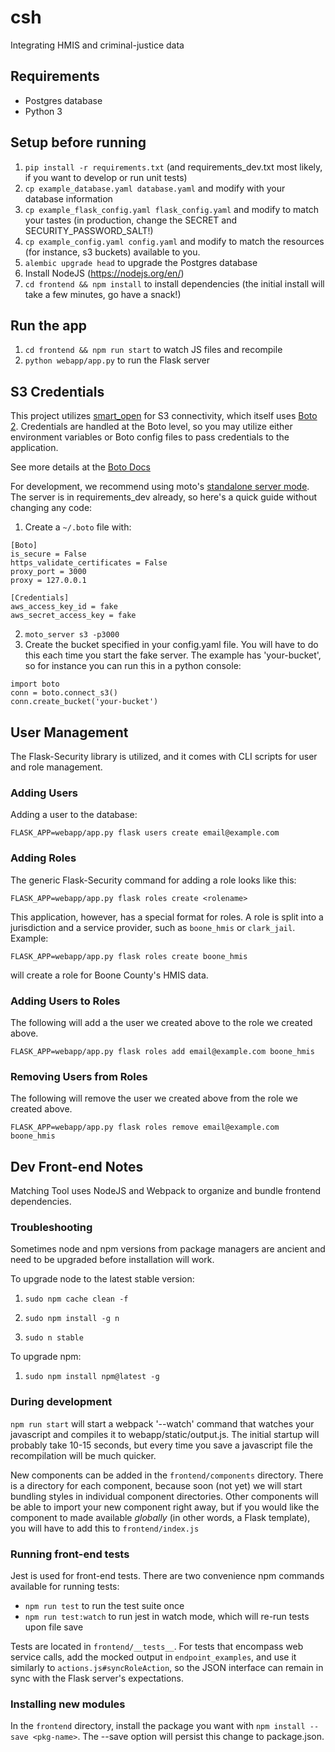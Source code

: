 # csh
Integrating HMIS and criminal-justice data

## Requirements

- Postgres database
- Python 3

## Setup before running

1. `pip install -r requirements.txt` (and requirements_dev.txt most likely, if you want to develop or run unit tests)
2. `cp example_database.yaml database.yaml` and modify with your database information
3. `cp example_flask_config.yaml flask_config.yaml` and modify to match your tastes (in production, change the SECRET and SECURITY_PASSWORD_SALT!)
4. `cp example_config.yaml config.yaml` and modify to match the resources (for instance, s3 buckets) available to you.
5. `alembic upgrade head` to upgrade the Postgres database
6. Install NodeJS (https://nodejs.org/en/)
7. `cd frontend && npm install` to install dependencies (the initial install will take a few minutes, go have a snack!)

## Run the app
1. `cd frontend && npm run start` to watch JS files and recompile
2. `python webapp/app.py` to run the Flask server

## S3 Credentials
This project utilizes [smart_open](https://github.com/RaRe-Technologies/smart_open) for S3 connectivity, which itself uses [Boto 2](http://boto.cloudhackers.com/en/latest/). Credentials are handled at the Boto level, so you may utilize either environment variables or Boto config files to pass credentials to the application.

See more details at the [Boto Docs](http://boto.cloudhackers.com/en/latest/boto_config_tut.html)

For development, we recommend using moto's [standalone server mode](https://github.com/spulec/moto#stand-alone-server-mode). The server is in requirements_dev already, so here's a quick guide without changing any code:

1. Create a `~/.boto` file with:

```
[Boto]
is_secure = False
https_validate_certificates = False
proxy_port = 3000
proxy = 127.0.0.1

[Credentials]
aws_access_key_id = fake
aws_secret_access_key = fake
```
2. `moto_server s3 -p3000`
3. Create the bucket specified in your config.yaml file. You will have to do this each time you start the fake server. The example has 'your-bucket', so for instance you can run this in a python console:

```
import boto
conn = boto.connect_s3()
conn.create_bucket('your-bucket')
```

## User Management
The Flask-Security library is utilized, and it comes with CLI scripts for user and role management. 

### Adding Users
Adding a user to the database:

`FLASK_APP=webapp/app.py flask users create email@example.com`

### Adding Roles
The generic Flask-Security command for adding a role looks like this:

`FLASK_APP=webapp/app.py flask roles create <rolename>`

This application, however, has a special format for roles. A role is split into a jurisdiction and a service provider, such as `boone_hmis` or `clark_jail`. Example:

`FLASK_APP=webapp/app.py flask roles create boone_hmis`

will create a role for Boone County's HMIS data.

### Adding Users to Roles

The following will add a the user we created above to the role we created above.

`FLASK_APP=webapp/app.py flask roles add email@example.com boone_hmis`

### Removing Users from Roles

The following will remove the user we created above from the role we created above.

`FLASK_APP=webapp/app.py flask roles remove email@example.com boone_hmis`


## Dev Front-end Notes

Matching Tool uses NodeJS and Webpack to organize and bundle frontend dependencies.

### Troubleshooting

Sometimes node and npm versions from package managers are ancient and need to be upgraded before installation will work.

To upgrade node to the latest stable version:

1. `sudo npm cache clean -f`

2. `sudo npm install -g n`

3. `sudo n stable`

To upgrade npm:

1. `sudo npm install npm@latest -g`

### During development
`npm run start` will start a webpack '--watch' command that watches your javascript and compiles it to webapp/static/output.js. The initial startup will probably take 10-15 seconds, but every time you save a javascript file the recompilation will be much quicker.

New components can be added in the `frontend/components` directory. There is a directory for each component, because soon (not yet) we will start bundling styles in individual component directories. Other components will be able to import your new component right away, but if you would like the component to made available *globally* (in other words, a Flask template), you will have to add this to `frontend/index.js`

### Running front-end tests
Jest is used for front-end tests. There are two convenience npm commands available for running tests:

- `npm run test` to run the test suite once
- `npm run test:watch` to run jest in watch mode, which will re-run tests upon file save

Tests are located in `frontend/__tests__`. For tests that encompass web service calls, add the mocked output in `endpoint_examples`, and use it similarly to `actions.js#syncRoleAction`, so the JSON interface can remain in sync with the Flask server's expectations.

### Installing new modules
In the `frontend` directory, install the package you want with `npm install --save <pkg-name>`. The --save option will persist this change to package.json.

